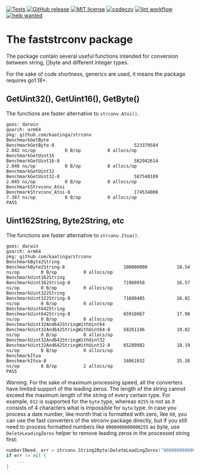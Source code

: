 [![Tests](https://github.com/kaatinga/strconv/actions/workflows/test.yml/badge.svg?branch=main)](https://github.com/kaatinga/strconv/actions/workflows/test.yml)
[![GitHub release](https://img.shields.io/github/release/kaatinga/strconv.svg)](https://github.com/kaatinga/strconv/releases)
[![MIT license](https://img.shields.io/badge/License-MIT-blue.svg)](https://github.com/kaatinga/strconv/blob/main/LICENSE)
[![codecov](https://codecov.io/gh/kaatinga/strconv/branch/main/graph/badge.svg?token=TL88FINYP4)](https://codecov.io/gh/kaatinga/strconv)
[![lint workflow](https://github.com/kaatinga/strconv/actions/workflows/golangci-lint.yml/badge.svg)](https://github.com/kaatinga/strconv/actions?query=workflow%3Alinter)
[![help wanted](https://img.shields.io/badge/Help%20wanted-True-yellow.svg)](https://github.com/kaatinga/strconv/issues?q=is%3Aopen+is%3Aissue+label%3A%22help+wanted%22)

# The faststrconv package

The package contain several useful functions intended for conversion between string,
[]byte and different integer types.

For the sake of code shortness, generics are used, it means the package requires go1.18+.

## GetUint32(), GetUint16(), GetByte()

The functions are faster alternative to `strconv.Atoi()`.

```
goos: darwin
goarch: arm64
pkg: github.com/kaatinga/strconv
BenchmarkGetByte
BenchmarkGetByte-8                             	523370584	         2.042 ns/op	       0 B/op	       0 allocs/op
BenchmarkGetUint16
BenchmarkGetUint16-8                           	582942614	         2.046 ns/op	       0 B/op	       0 allocs/op
BenchmarkGetUint32
BenchmarkGetUint32-8                           	587540109	         2.045 ns/op	       0 B/op	       0 allocs/op
BenchmarkStrvconv_Atoi
BenchmarkStrvconv_Atoi-8                       	174534008	         7.387 ns/op	       0 B/op	       0 allocs/op
PASS
```

## Uint162String, Byte2String, etc

The functions are faster alternative to `strconv.Itoa()`.

```
goos: darwin
goarch: arm64
pkg: github.com/kaatinga/strconv
BenchmarkByte2String
BenchmarkByte2String-8                    	100000000	        10.54 ns/op	       0 B/op	       0 allocs/op
BenchmarkUint162String
BenchmarkUint162String-8                  	71960958	        16.57 ns/op	       0 B/op	       0 allocs/op
BenchmarkUint322String
BenchmarkUint322String-8                  	71680485	        16.82 ns/op	       0 B/op	       0 allocs/op
BenchmarkUint642String
BenchmarkUint642String-8                  	65918067	        17.98 ns/op	       0 B/op	       0 allocs/op
BenchmarkUint32And642StringWithUint64
BenchmarkUint32And642StringWithUint64-8   	58261146	        19.82 ns/op	       0 B/op	       0 allocs/op
BenchmarkUint32And642StringWithUint32
BenchmarkUint32And642StringWithUint32-8   	65289982	        18.19 ns/op	       0 B/op	       0 allocs/op
BenchmarkItoa
BenchmarkItoa-8                           	34061032	        35.20 ns/op	       8 B/op	       2 allocs/op
PASS
```

Warning. For the sake of maximum processing speed, all the converters have limited support of the leading zeros.
The length of the string cannot exceed the maximum length of the string of every certain type. For example, `012` is
supported for the `byte` type, whereas `0255` is not as it consists of 4 characters what is impossible for `byte` type.
In case you process a date number, like month that is formatted with zero, like `09`, you can use the fast
converters of the strconv package directly, but if you still need to process formatted numbers like `0000000000000255` as byte, use
`DeleteLeadingZeros` helper to remove leading zeros in the processed string first:

```go
numberINeed, err = strconv.String2Byte(DeleteLeadingZeros("0000000000000255"))
if err != nil {
	...
}
```